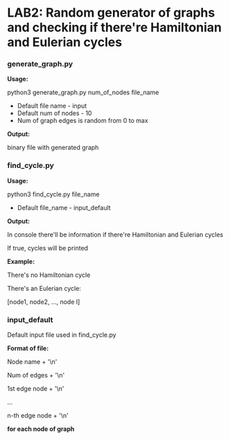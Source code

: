 # LAB2: Random generator of graphs and checking if there're Hamiltonian and Eulerian cycles

### generate_graph.py
**Usage:**

python3 generate_graph.py num_of_nodes file_name

- Default file name - input
- Default num of nodes - 10
- Num of graph edges is random from 0 to max

**Output:**

binary file with generated graph

### find_cycle.py
**Usage:**

python3 find_cycle.py file_name

- Default file_name - input_default

**Output:**

In console there'll be information if there're Hamiltonian and Eulerian cycles

If true, cycles will be printed

**Example:**

There's no  Hamiltonian cycle

There's an Eulerian cycle:

[node1, node2, ..., node l]

### input_default

Default input file used in find_cycle.py

**Format of file:**

Node name + '\n'

Num of edges + '\n'

1st edge node + '\n'

...

n-th edge node + '\n'

**for each node of graph**